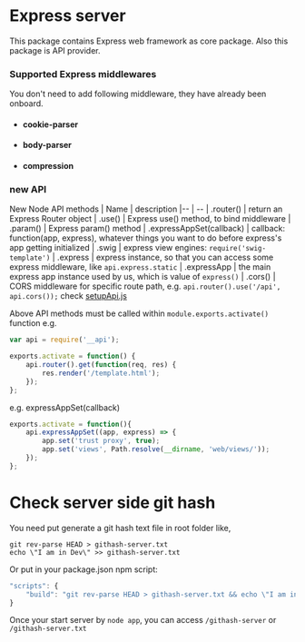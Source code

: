 Express server
==========

This package contains Express web framework as core package.
Also this package is API provider.

### Supported Express middlewares
You don't need to add following middleware, they have already been onboard.
- #### cookie-parser
- #### body-parser
- #### compression

### new API

New Node API methods
| Name | description
|-- | --
| .router() | return an Express Router object
| .use() | Express use() method, to bind middleware
| .param() | Express param() method
| .expressAppSet(callback) | callback: function(app, express), whatever things you want to do before express's app getting initialized
| .swig | express view engines: `require('swig-template')`
| .express | express instance, so that you can access some express middleware, like `api.express.static`
| .expressApp | the main express app instance used by us, which is value of `express()`
| .cors() | CORS middleware for specific route path, e.g. `api.router().use('/api', api.cors());`
check [setupApi.js](setupApi.js)

Above API methods must be called within `module.exports.activate()` function
e.g.
```javascript
var api = require('__api');

exports.activate = function() {
	api.router().get(function(req, res) {
		res.render('/template.html');
	});
};

```

e.g. expressAppSet(callback)
```js
exports.activate = function(){
 	api.expressAppSet((app, express) => {
 		app.set('trust proxy', true);
		app.set('views', Path.resolve(__dirname, 'web/views/'));
	});
};
```

# Check server side git hash
You need put generate a git hash text file in root folder like,
```shell
git rev-parse HEAD > githash-server.txt
echo \"I am in Dev\" >> githash-server.txt
```

Or put in your package.json npm script:
```js
"scripts": {
	"build": "git rev-parse HEAD > githash-server.txt && echo \"I am in Dev\" >> githash-server.txt:
}
```

Once your start server by `node app`, you can access `/githash-server` or `/githash-server.txt`

